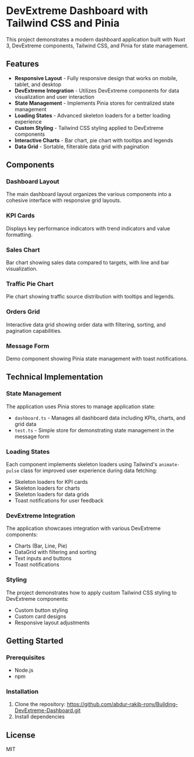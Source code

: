 # DevExtreme Dashboard with Tailwind CSS and Pinia

This project demonstrates a modern dashboard application built with Nuxt 3, DevExtreme components, Tailwind CSS, and Pinia for state management.

## Features

- **Responsive Layout** - Fully responsive design that works on mobile, tablet, and desktop
- **DevExtreme Integration** - Utilizes DevExtreme components for data visualization and user interaction
- **State Management** - Implements Pinia stores for centralized state management
- **Loading States** - Advanced skeleton loaders for a better loading experience
- **Custom Styling** - Tailwind CSS styling applied to DevExtreme components
- **Interactive Charts** - Bar chart, pie chart with tooltips and legends
- **Data Grid** - Sortable, filterable data grid with pagination

## Components

### Dashboard Layout
The main dashboard layout organizes the various components into a cohesive interface with responsive grid layouts.

### KPI Cards
Displays key performance indicators with trend indicators and value formatting.

### Sales Chart
Bar chart showing sales data compared to targets, with line and bar visualization.

### Traffic Pie Chart
Pie chart showing traffic source distribution with tooltips and legends.

### Orders Grid
Interactive data grid showing order data with filtering, sorting, and pagination capabilities.

### Message Form
Demo component showing Pinia state management with toast notifications.

## Technical Implementation

### State Management
The application uses Pinia stores to manage application state:

- `dashboard.ts` - Manages all dashboard data including KPIs, charts, and grid data
- `test.ts` - Simple store for demonstrating state management in the message form

### Loading States
Each component implements skeleton loaders using Tailwind's `animate-pulse` class for improved user experience during data fetching:

- Skeleton loaders for KPI cards
- Skeleton loaders for charts
- Skeleton loaders for data grids
- Toast notifications for user feedback

### DevExtreme Integration
The application showcases integration with various DevExtreme components:

- Charts (Bar, Line, Pie)
- DataGrid with filtering and sorting
- Text inputs and buttons
- Toast notifications

### Styling
The project demonstrates how to apply custom Tailwind CSS styling to DevExtreme components:

- Custom button styling
- Custom card designs
- Responsive layout adjustments

## Getting Started

### Prerequisites
- Node.js
- npm

### Installation
1. Clone the repository: https://github.com/abdur-rakib-rony/Building-DevExtreme-Dashboard.git
2. Install dependencies

## License

MIT